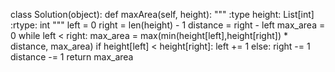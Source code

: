 class Solution(object):
    def maxArea(self, height):
        """
        :type height: List[int]
        :rtype: int
        """
        left = 0
        right = len(height) - 1
        distance = right - left
        max_area = 0
        while left < right:
            max_area = max(min(height[left],height[right]) * distance, max_area)
            if height[left] < height[right]:
                left += 1
            else:
                right -= 1
            distance -= 1
        return max_area